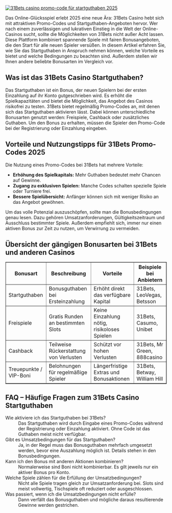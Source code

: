 [![31Bets casino promo-code für startguthaben 2025](https://123-caf.pages.dev/gitsignup.png)](https://vrmoo.ru/Bt82HjjY)

<div>     <p>Das Online-Glücksspiel erlebt 2025 eine neue Ära: 31Bets Casino hebt sich mit attraktiven Promo-Codes und Startguthaben-Angeboten hervor. Wer nach einem zuverlässigen und lukrativen Einstieg in die Welt der Online-Casinos sucht, sollte die Möglichkeiten von 31Bets nicht außer Acht lassen. Diese Plattform kombiniert spannende Spiele mit fairen Bonusangeboten, die den Start für alle neuen Spieler versüßen. In diesem Artikel erfahren Sie, wie Sie das Startguthaben in Anspruch nehmen können, welche Vorteile es bietet und welche Bedingungen zu beachten sind. Außerdem stellen wir Ihnen andere beliebte Bonusarten im Vergleich vor.</p>      <h2>Was ist das 31Bets Casino Startguthaben?</h2>     <p>Das Startguthaben ist ein Bonus, der neuen Spielern bei der ersten Einzahlung auf ihr Konto gutgeschrieben wird. Es erhöht die Spielkapazitäten und bietet die Möglichkeit, das Angebot des Casinos risikofrei zu testen. 31Bets bietet regelmäßig Promo-Codes an, mit denen sich das Startguthaben aktivieren lässt. Dabei können unterschiedliche Bonusarten genutzt werden: Freispiele, Cashback oder zusätzliches Guthaben. Um den Bonus zu erhalten, müssen die Spieler den Promo-Code bei der Registrierung oder Einzahlung eingeben.</p>      <h2>Vorteile und Nutzungstipps für 31Bets Promo-Codes 2025</h2>     <p>Die Nutzung eines Promo-Codes bei 31Bets hat mehrere Vorteile:</p>     <ul>       <li><strong>Erhöhung des Spielkapitals:</strong> Mehr Guthaben bedeutet mehr Chancen auf Gewinne.</li>       <li><strong>Zugang zu exklusiven Spielen:</strong> Manche Codes schalten spezielle Spiele oder Turniere frei.</li>       <li><strong>Bessere Spielübersicht:</strong> Anfänger können sich mit weniger Risiko an das Angebot gewöhnen.</li>     </ul>     <p>Um das volle Potenzial auszuschöpfen, sollte man die Bonusbedingungen genau lesen. Dazu gehören Umsatzanforderungen, Gültigkeitszeitraum und Ausschluss bestimmter Spiele. Außerdem empfiehlt sich, immer nur einen aktiven Bonus zur Zeit zu nutzen, um Verwirrung zu vermeiden.</p>      <h2>Übersicht der gängigen Bonusarten bei 31Bets und anderen Casinos</h2>     <table border="1" cellspacing="0" cellpadding="8">       <thead>         <tr>           <th>Bonusart</th>           <th>Beschreibung</th>           <th>Vorteile</th>           <th>Beispiele bei Anbietern</th>         </tr>       </thead>       <tbody>         <tr>           <td>Startguthaben</td>           <td>Bonusguthaben bei Ersteinzahlung</td>           <td>Erhöht direkt das verfügbare Kapital</td>           <td>31Bets, LeoVegas, Betsson</td>         </tr>         <tr>           <td>Freispiele</td>           <td>Gratis Runden an bestimmten Slots</td>           <td>Keine Einzahlung nötig, risikoloses Spielen</td>           <td>31Bets, Casumo, Unibet</td>         </tr>         <tr>           <td>Cashback</td>           <td>Teilweise Rückerstattung von Verlusten</td>           <td>Schützt vor hohen Verlusten</td>           <td>31Bets, Mr Green, 888casino</td>         </tr>         <tr>           <td>Treuepunkte / VIP-Boni</td>           <td>Belohnungen für regelmäßige Spieler</td>           <td>Längerfristige Extras und Bonusaktionen</td>           <td>31Bets, Betway, William Hill</td>         </tr>       </tbody>     </table>      <h2>FAQ – Häufige Fragen zum 31Bets Casino Startguthaben</h2>     <dl>       <dt>Wie aktiviere ich das Startguthaben bei 31Bets?</dt>       <dd>Das Startguthaben wird durch Eingabe eines Promo-Codes während der Registrierung oder Einzahlung aktiviert. Ohne Code ist das Guthaben meist nicht verfügbar.</dd>        <dt>Gibt es Umsatzbedingungen für das Startguthaben?</dt>       <dd>Ja, in der Regel muss das Bonusguthaben mehrfach umgesetzt werden, bevor eine Auszahlung möglich ist. Details stehen in den Bonusbedingungen.</dd>        <dt>Kann ich den Bonus mit anderen Aktionen kombinieren?</dt>       <dd>Normalerweise sind Boni nicht kombinierbar. Es gilt jeweils nur ein aktiver Bonus pro Konto.</dd>        <dt>Welche Spiele zählen für die Erfüllung der Umsatzbedingungen?</dt>       <dd>Nicht alle Spiele tragen gleich zur Umsatzanforderung bei. Slots sind meist vollwertig, Tischspiele oft reduziert oder ausgeschlossen.</dd>        <dt>Was passiert, wenn ich die Umsatzbedingungen nicht erfülle?</dt>       <dd>Dann verfällt das Bonusguthaben und mögliche daraus resultierende Gewinne werden gestrichen.</dd>     </dl>   </div>